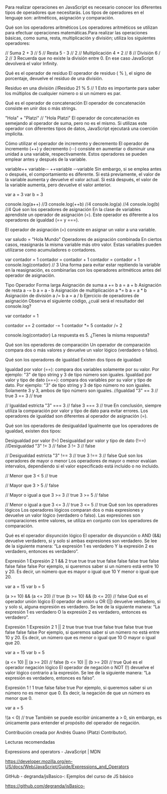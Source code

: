 Para realizar operaciones en JavaScript es necesario conocer los diferentes tipos de operadores que necesitarás. Los tipos de operadores en el lenguaje son: aritméticos, asignación y comparación.

Qué son los operadores aritméticos
Los operadores aritméticos se utilizan para efectuar operaciones matemáticas.Para realizar las operaciones básicas, como suma, resta, multiplicación y división; utiliza los siguientes operadores:

// Suma
2 + 3 // 5
// Resta
5 - 3 // 2
// Multiplicación
4 * 2 // 8
// División
6 / 2 // 3
Recuerda que no existe la división entre 0. En ese caso JavaScript devolverá el valor Infinity.

Qué es el operador de residuo
El operador de residuo ( % ), el signo de porcentaje, devuelve el residuo de una división.

Residuo en una división
//Residuo
21 % 5 // 1
Esto es importante para saber los múltiplos de cualquier número o si un número es par.

Qué es el operador de concatenación
El operador de concatenación consiste en unir dos o más strings.

"Hola" + "Platzi" // "Hola Platzi"
El operador de concatenación es semejando al operador de suma, pero no es el mismo. Si utilizas este operador con diferentes tipos de datos, JavaScript ejecutará una coerción implícita.

Cómo utilizar el operador de incremento y decremento
El operador de incremento (++) y decremento (--) consiste en aumentar o disminuir una unidad a una variable, respectivamente. Estos operadores se pueden emplear antes y después de la variable.

variable++
variable--
++variable
--variable
Sin embargo, si se emplea antes o después, el comportamiento es diferente. Si está previamente, el valor de la variable aumenta y devuelve el valor actual. Si está después, el valor de la variable aumenta, pero devuelve el valor anterior.

var a = 3
var b = 3

console.log(a++) //3
console.log(++b) //4
console.log(a) //4
console.log(b) //4
Qué son los operadores de asignación
En la clase de variables aprendiste un operador de asignación (=). Este operador es diferente a los operadores de igualdad (== y ===).

El operador de asignación (=) consiste en asignar un valor a una variable.

var saludo = "Hola Mundo"
Operadores de asignación combinada
En ciertos casos, reasignarás la misma variable más otro valor. Estas variables pueden utilizarse como acumuladores o contadores.

var contador = 1
contador = contador + 1
contador = contador + 1
console.log(contador) // 3
Una forma para evitar estar repitiendo la variable en la reasignación, es combinarlas con los operadores aritméticos antes del operador de asignación.

Tipo	Operador	Forma larga
Asignación de suma	a += b	a = a + b
Asignación de resta	a -= b	a = a - b
Asignación de multiplicación	a *= b	a = a * b
Asignación de división	a /= b	a = a / b
Ejercicio de operadores de asignación
Observa el siguiente código, ¿cuál será el resultador del console.log?

var contador = 1

contador += 2
contador -= 1
contador *= 5
contador /= 2

console.log(contador)
La respuesta es 5. ¿Tienes la misma respuesta?

Qué son los operadores de comparación
Un operador de comparación compara dos o más valores y devuelve un valor lógico (verdadero o falso).

Qué son los operadores de igualdad
Existen dos tipos de igualdad:

Igualdad por valor (==): compara dos variables solamente por su valor. Por ejemplo: "3" de tipo string y 3 de tipo número son iguales.
Igualdad por valor y tipo de dato (===): compara dos variables por su valor y tipo de dato. Por ejemplo: "3" de tipo string y 3 de tipo número no son iguales. Solamente 3 y 3, ambos de tipo número son iguales.
//Igualdad
"3" == 3 // true
3 == 3 // true

// Igualdad estricta
"3" === 3 // false
3 === 3 // true
En conclusión, siempre utiliza la comparación por valor y tipo de dato para evitar errores. Los operadores de igualdad son diferentes al operador de asignación (=).

Qué son los operadores de desigualdad
Igualmente que los operadores de igualdad, existen dos tipos:

Desigualdad por valor (!=)
Desigualdad por valor y tipo de dato (!==)
//Desigualdad
"3" != 3 // false
3 != 3 // false

// Desigualdad estricta
"3" !== 3 // true
3 !== 3 // false
Qué son los operadores de mayor o menor
Los operadores de mayor o menor evalúan intervalos, dependiendo si el valor especificado está incluido o no incluido.

// Menor que
3 < 5 // true

// Mayor que
3 > 5 // false

// Mayor o igual a que
3 >= 3 // true
3 >= 5 // false

// Menor o igual a que
3 <= 3 // true
3 <= 5 // true
Qué son los operadores lógicos
Los operadores lógicos comparan dos o más expresiones y devuelve un valor lógico (verdadero o falso). Las expresiones son comparaciones entre valores, se utiliza en conjunto con los operadores de comparación.

Qué es el operador disyunción lógico
El operador de disyunción o AND (&&) devuelve verdadero, si y solo si ambas expresiones son verdadero. Se lee de la siguiente manera: “La expresión 1 es verdadero Y la expresión 2 es verdadero, entonces es verdadero”.

Expresión 1	Expresión 2	1 && 2
true	true	true
true	false	false
false	true	false
false	false	false
Por ejemplo, si queremos saber si un número está entre 10 y 20. Es decir, un número que es mayor o igual que 10 Y menor o igual que 20.

var a = 15
var b = 5

(a >= 10) && (a <= 20) // true
(b >= 10) && (b <= 20) // false
Qué es el operador unión lógico
El operador de unión u OR (||) devuelve verdadero, si y solo si, alguna expresión es verdadero. Se lee de la siguiente manera: “La expresión 1 es verdadero O la expresión 2 es verdadero, entonces es verdadero”.

Expresión 1	Expresión 2	1 || 2
true	true	true
true	false	true
false	true	true
false	false	false
Por ejemplo, si queremos saber si un número no está entre 10 y 20. Es decir, un número que es menor o igual que 10 O mayor o igual que 20.

var a = 15
var b = 5

(a <= 10) || (a >= 20) // false
(b <= 10) || (b >= 20) // true
Qué es el operador negación lógico
El operador de negación o NOT (!) devuelve el valor lógico contrario a la expresión. Se lee de la siguiente manera: “La expresión es verdadero, entonces es falso”.

Expresión 1	! 1
true	false
false	true
Por ejemplo, si queremos saber si un número no es menor que 0. Es decir, la negación de que un número es menor que 0.

var a = 5

!(a < 0) // true
También se puede escribir únicamente a > 0, sin embargo, es únicamente para entender el propósito del operador de negación.

Contribución creada por Andrés Guano (Platzi Contributor).

Lecturas recomendadas

Expressions and operators - JavaScript | MDN

https://developer.mozilla.org/en-US/docs/Web/JavaScript/Guide/Expressions_and_Operators


GitHub - degranda/jsBasico-: Ejemplos del curso de JS básico

https://github.com/degranda/jsBasico-